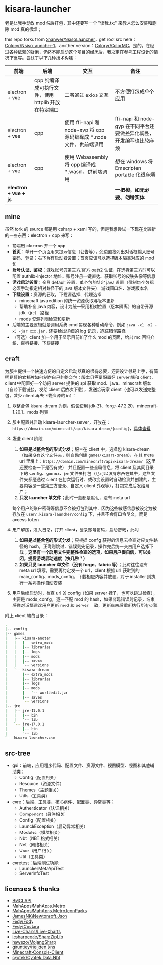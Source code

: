 # kisara-launcher

老是让我手动改 mod 然后打包，其中还要写一个 "读我.txt" 来教人怎么安装和删除 mod 真的很烦；

this repo forks from [Shanwer/NsisoLauncher](https://github.com/Shanwer/NsisoLauncher.git)，get root src here：[Coloryr/NsisoLauncher-1](https://github.com/Coloryr/NsisoLauncher-1.git)，another version：[Coloryr/ColorMC](https://github.com/Coloryr/ColorMC.git)。是的，在经过各种依赖的折磨，仍然不能启动这个项目的经历后，我决定在参考工程设计的情况下重写。尝试了以下几种技术构建：

| 前端                    | 后端                                                | 交互                                                         | 备注                                                         |
| ----------------------- | --------------------------------------------------- | ------------------------------------------------------------ | ------------------------------------------------------------ |
| electron + vue          | cpp 纯编译成可执行文件，使用 httplib 开放在特定端口 | 二者通过 axios 交互                                          | 不方便打包成单个应用                                         |
| electron + vue          | cpp                                                 | 使用 ffi-napi 和 node-gyp 将 cpp 源码编译成 *.node 文件，供前端调用 | ffi-napi 和 node-gyp 在不同平台还要做差异化调整，开发编写也比较麻烦 |
| electron + vue          | cpp                                                 | 使用 Webassembly 将 cpp 编译成 *.wasm，供前端调用            | 想在 windows 将 Emscripten portable 化很麻烦                 |
| **electron + vue + js** |                                                     |                                                              | **一把梭，如无必要、勿增实体**                               |

## mine

虽然 fork 的 source 都是用 csharp + xaml 写的，但是我想尝试一下现在比较新的一些东西：electron + cpp 来写：

-   前端用 electron 开一个 app
-   **首页**：单开一个页面用来提示信息（公告等），旁边直接列出对话框输入账号密码、登录；右下角有启动器设置；首页应该可以选择版本隔离对应的 mod 包
-   **账号认证、鉴权**：游戏账号的第三方/官方 oath2 认证，在选择第三方时可以配置 authlib-injector 地址、账号注册一键直达、获取账号的皮肤头像等信息
-   **游戏启动设置**：全局 default 设置、单个包的特定 java 设置（强制每个包都必须手动指定相对路径下的 java 版本文件夹）、游戏窗口名、游戏版本名
-   **下载设置**：资源的获取，下载源选择、代理选择
    -   minecraft java edition 的统一资源获取与版本更新
    -   帮助补全 java 内容，设计为统一采用相对位置（版本隔离）的自带开源 jdk（jre） 路径
    -   mods 资源列表检查和更新
-   后端的主要逻辑就是调用系统 cmd 实现各种启动命令，例如 `java -x1 -x2 -x3 -jar xxx.jar`，还要给出详细的 log 记录，追踪错误路径
-   （可选）client 加一个用于显示目前加了什么 mod 的页面，给出 mc 百科介绍、百科链接、下载链接

## craft

为服主提供一个快速方便的自定义启动器真的很有必要，还要设计得易上手，有简明易懂的文档教如何制作自己的整合包；服主只需要配置好 server 端和 client，client 中配置好一个访问 server 提供的 api 获取 mod、java、minecraft 版本（自带下载链接，发给 client 后依次下载），发送给玩家 client（也可以发送完整包，减少 client 再去下载资源的 io）：

1.   以整合包 kisara-dream 为例，假设使用 jdk-21、forge-47.2.20、minecraft-1.20.1、mods 列表

2.   服主配置并启动 kisara-launcher-server，开放在：`https://domain.com/minecraft/api/kisara-dream/{config}`，[具体查看](./server/readme.md)

3.   发送 client 阶段

     1.   **如果是以整合包的形式分发**；服主在 client 中，选择包 kisara-dream（如果没有这个文件夹，则自动创建 `games/kisara-dream`），在其 meta url 里填上：`https://domain.com/minecraft/api/kisara-dream/`（这里还要检查一下是否有效），并且配置一些全局信息，将 client 及其同目录下的 config、games、jre 文件夹打包（也可以没有东西在其中，这些文件夹都是通过 client 在初次运行时、或改变设置时自动检测并创建的，主要内容是一些第三方登录、自定义 client 外观等），打包完成后发给用户；
     2.   **只发 launcher 单文件**；此时一般都是默认，没有 meta url

     每个用户的账户密码等信息不会被打包到其中，因为这些敏感信息被设定为被存放在 `user/.kisara-launcher/config` 下，并且不会有口令明文，而是 access token

4.   用户解压，进入目录，打开 client，登录账号密码，启动游戏，此时
     1.   **如果是以整合包的形式分发**；只根据 config 获得的信息去检查对应文件路径的 hash，正确则跳过，错误则先记录，操作完后统一交由用户选择下载；**这里有一个启用文件完整性检查的选项，如果用户很自信，可以关闭，提高游戏启动速度（快几秒？）**
     2.   **如果只发 launcher 单文件（没有 forge、fabric 等）**；此时往往没有 meta url 填写，需要再约定发一个 url，client 根据  url 获取到的 main_config、mods_config，下载相应内容并放置，对于 installer 则执行一系列操作自动安装

5.   用户后续启动时，检查 url 的 config（如果 server 挂了，也可以跳过检查），主要是 mods_config，逐一匹配 mod 的 hash，如果出现错误则记录，结束后弹对话框建议用户更新 mod 和 server 一致，更新结束后重新执行所有步骤

附上 client 端的目录：

```bash
.
|-- config
|-- games
|   |-- kisara-anoter
|   |   |-- extra_mods
|   |   |-- libraries
|   |   |-- logs
|   |   |-- mods
|   |   |-- saves
|   |   `-- versions
|   `-- kisara-dream
|       |-- extra_mods
|       |-- libraries
|       |-- logs
|       |-- mods
|       |   `-- worldedit.jar
|       |-- saves
|       `-- versions
|-- jre
|   |-- jre-11.0.1
|   |   |-- bin
|   |   `-- lib
|   `-- jre-17.0.1
|       |-- bin
|       `-- lib
`-- kisara-launcher.exe
```

## src-tree

-   gui：前端，应用程序代码、配置文件、资源文件、视图模型、视图和其他辅助类；
    -   Config（配置相关）
    -   Resource（资源文件）
    -   Themes（主题相关）
    -   Utils（工具类）
-   core：后端，工具类、核心组件、配置类、异常类等；
    -   Authenticator（认证相关）
    -   Component（组件相关）
    -   Config（配置相关）
    -   LaunchException（启动异常相关）
    -   Modules（模块相关）
    -   Nbt（NBT 格式相关）
    -   Net（网络相关）
    -   User（用户相关）
    -   Util（工具类）
-   coretest：后端测试功能
    -   LauncherMetaApiTest
    -   ServerInfoTest

## licenses & thanks

-   [BMCLAPI](https://bmclapidoc.bangbang93.com/)
-   [MahApps/MahApps.Metro](https://github.com/MahApps/MahApps.Metro)
-   [MahApps/MahApps.Metro.IconPacks](https://github.com/MahApps/MahApps.Metro.IconPacks)
-   [JamesNK/Newtonsoft.Json](https://github.com/JamesNK/Newtonsoft.Json)
-   [Fody/Fody](https://github.com/Fody/Fody)
-   [Fody/Costura](https://github.com/Fody/Costura)
-   [Live-Charts/Live-Charts](https://github.com/Live-Charts/Live-Charts)
-   [icsharpcode/SharpZipLib](https://github.com/icsharpcode/SharpZipLib)
-   [hawezo/MojangSharp](https://github.com/hawezo/MojangSharp)
-   [ghuntley/Heijden.Dns](https://github.com/ghuntley/Heijden.Dns)
-   [Minecraft-Console-Client](https://github.com/ORelio/Minecraft-Console-Client)
-   [cyotek/Cyotek.Data.Nbt](https://github.com/cyotek/Cyotek.Data.Nbt)
